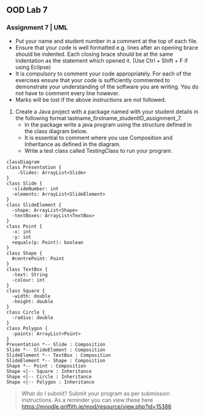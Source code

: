 ## OOD Lab 7

### Assignment 7 | UML

- Put your name and student number in a comment at the top of each file.
- Ensure that your code is well formatted e.g. lines after an opening brace should be indented. Each closing brace should be at the same indentation as the statement which opened it. (Use Ctrl + Shift + F if using Eclipse)
- It is compulsory to comment your code appropriately. For each of the exercises ensure that your code is sufficiently commented to demonstrate your understanding of the software you are writing. You do not have to comment every line however.
- Marks will be lost if the above instructions are not followed.

1. Create a Java project with a package named with your student details in the following format lastname_firstname_studentID_assignment_7.
   - In the package write a java program using the structure defined in the class diagram below.
   - It is essential to comment where you use Composition and Inheritance as defined in the diagram.
   - Write a test class called TestingClass to run your program.

```mermaid
classDiagram
class Presentation {
    -Slides: ArrayList<Slide>
}
class Slide {
  -slideNumber: int
  -elements: ArrayList<SlideElement>
}
class SlideElement {
  -shape: ArrayList<Shape>
  -textBoxes: ArrayList<TextBox>
}
class Point {
  -x: int
  -y: int
  +equals(p: Point): boolean
}
class Shape {
  #centrePoint: Point
}
class TextBox {
  -text: String
  -colour: int
}
class Square {
  -width: double
  -height: double
}
class Circle {
  -radius: double
}
class Polygon {
  -points: ArrayList<Point>
}
Presentation *-- Slide : Composition
Slide *-- SlideElement : Composition
SlideElement *-- TextBox : Composition
SlideElement *-- Shape : Composition
Shape *-- Point : Composition
Shape <|-- Square : Inheritance
Shape <|-- Circle : Inheritance
Shape <|-- Polygon : Inheritance
```

> What do I submit?
> Submit your program as per submission instructions. As a reminder you can view these here https://moodle.griffith.ie/mod/resource/view.php?id=15386
